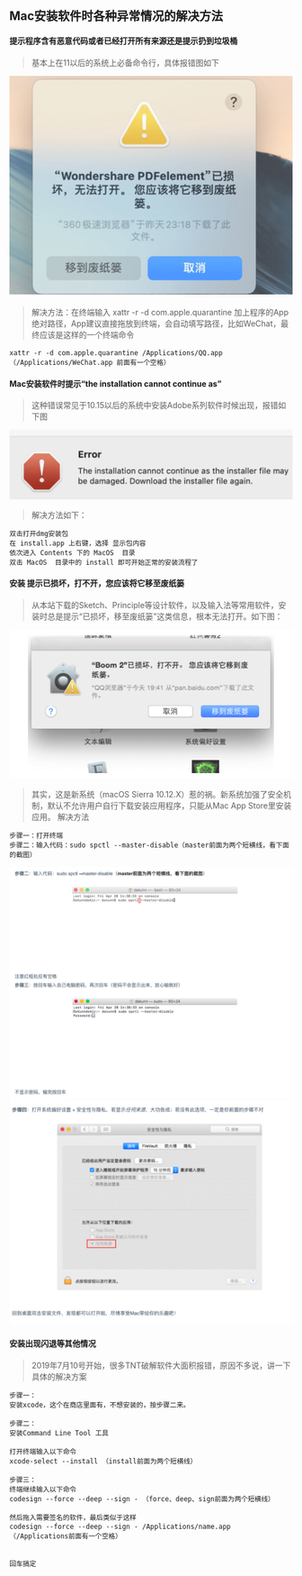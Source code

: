 ## Mac安装软件时各种异常情况的解决方法

#### 提示程序含有恶意代码或者已经打开所有来源还是提示扔到垃圾桶
> 基本上在11以后的系统上必备命令行，具体报错图如下  

![Mac Install Software Error 1](../../images/mac-install-sw-err-0.png) 
> 解决方法：在终端输入 xattr -r -d com.apple.quarantine 加上程序的App绝对路径，App建议直接拖放到终端，会自动填写路径，比如WeChat，最终应该是这样的一个终端命令
```
xattr -r -d com.apple.quarantine /Applications/QQ.app（/Applications/WeChat.app 前面有一个空格）
```
#### Mac安装软件时提示“the installation cannot continue as”
> 这种错误常见于10.15以后的系统中安装Adobe系列软件时候出现，报错如下图

![Mac Install Software Error 2](../../images/mac-install-sw-err-1.png) 
> 解决方法如下： 
```
双击打开dmg安装包
在 install.app 上右键，选择 显示包内容
依次进入 Contents 下的 MacOS  目录
双击 MacOS  目录中的 install 即可开始正常的安装流程了
```
#### 安装 提示已损坏，打不开，您应该将它移至废纸篓
> 从本站下载的Sketch、Principle等设计软件，以及输入法等常用软件，安装时总是提示“已损坏，移至废纸篓”这类信息，根本无法打开。如下图：

![Mac Install Software Error 3](../../images/mac-install-sw-err-2.png) 
> 其实，这是新系统（macOS Sierra 10.12.X）惹的祸。新系统加强了安全机制，默认不允许用户自行下载安装应用程序，只能从Mac App Store里安装应用。 
> 解决方法
```
步骤一：打开终端
步骤二：输入代码：sudo spctl --master-disable（master前面为两个短横线，看下面的截图）
```
![Mac Install Software Error 2](../../images/mac-install-sw-err-3.png) 
![Mac Install Software Error 2](../../images/mac-install-sw-err-4.png) 
#### 安装出现闪退等其他情况
> 2019年7月10号开始，很多TNT破解软件大面积报错，原因不多说，讲一下具体的解决方案
```
步骤一：
安装xcode，这个在商店里面有，不想安装的，按步骤二来。

步骤二：
安装Command Line Tool 工具

打开终端输入以下命令
xcode-select --install （install前面为两个短横线）

步骤三：
终端继续输入以下命令
codesign --force --deep --sign - （force、deep、sign前面为两个短横线）

然后拖入需要签名的软件，最后类似于这样
codesign --force --deep --sign - /Applications/name.app （/Applications前面有一个空格）


回车搞定
```